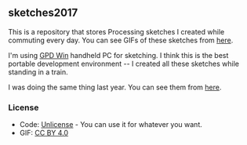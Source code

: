 sketches2017
------------

This is a repository that stores Processing sketches I created while commuting every day.
You can see GIFs of these sketches from [here](http://radiumsoftware.tumblr.com/tagged/processing).

I'm using [GPD Win](https://www.indiegogo.com/projects/gpd-win-intel-z8700-win-10-os-game-console-laptop/)
handheld PC for sketching. I think this is the best portable development environment -- I created all these
sketches while standing in a train.

I was doing the same thing last year.
You can see them from [here](https://github.com/keijiro/sketches2016).

### License

- Code: [Unlicense](http://unlicense.org/) - You can use it for whatever you want.
- GIF: [CC BY 4.0](https://creativecommons.org/licenses/by/4.0/)
